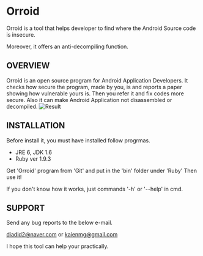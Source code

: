 Orroid
===========

Orroid is a tool that helps developer to find where the Android Source code is insecure.

Moreover, it offers an anti-decompiling function.



OVERVIEW
---------
Orroid is an open source program for Android Application Developers.
It checks how secure the program, made by you, is and reports a paper showing how vulnerable yours is.
Then you refer it and fix codes more secure.
Also it can make Android Application not disassembled or decompiled.
![Result](https://github.com/kai3n/Orroid/blob/master/result.png)


INSTALLATION
------------
Before install it, you must have installed follow progrmas.
 - JRE 6, JDK 1.6
 - Ruby ver 1.9.3
 
Get 'Orroid' program from 'Git' and put in the 'bin' folder under 'Ruby'
Then use it!

If you don't know how it works, just commands '-h' or '--help' in cmd.


SUPPORT
-------
Send any bug reports to the below e-mail.

 diadld2@naver.com or kaienmg@gmail.com

I hope this tool can help your practically.
 


 
